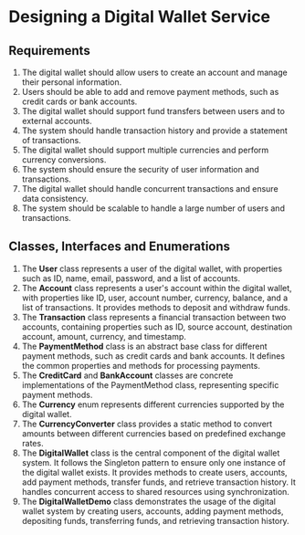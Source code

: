# Designing a Digital Wallet Service

## Requirements
1. The digital wallet should allow users to create an account and manage their personal information.
2. Users should be able to add and remove payment methods, such as credit cards or bank accounts.
3. The digital wallet should support fund transfers between users and to external accounts.
4. The system should handle transaction history and provide a statement of transactions.
5. The digital wallet should support multiple currencies and perform currency conversions.
6. The system should ensure the security of user information and transactions.
7. The digital wallet should handle concurrent transactions and ensure data consistency.
8. The system should be scalable to handle a large number of users and transactions.



## Classes, Interfaces and Enumerations
1. The **User** class represents a user of the digital wallet, with properties such as ID, name, email, password, and a list of accounts.
2. The **Account** class represents a user's account within the digital wallet, with properties like ID, user, account number, currency, balance, and a list of transactions. It provides methods to deposit and withdraw funds.
3. The **Transaction** class represents a financial transaction between two accounts, containing properties such as ID, source account, destination account, amount, currency, and timestamp.
4. The **PaymentMethod** class is an abstract base class for different payment methods, such as credit cards and bank accounts. It defines the common properties and methods for processing payments.
5. The **CreditCard** and **BankAccount** classes are concrete implementations of the PaymentMethod class, representing specific payment methods.
6. The **Currency** enum represents different currencies supported by the digital wallet.
7. The **CurrencyConverter** class provides a static method to convert amounts between different currencies based on predefined exchange rates.
8. The **DigitalWallet** class is the central component of the digital wallet system. It follows the Singleton pattern to ensure only one instance of the digital wallet exists. It provides methods to create users, accounts, add payment methods, transfer funds, and retrieve transaction history. It handles concurrent access to shared resources using synchronization.
9. The **DigitalWalletDemo** class demonstrates the usage of the digital wallet system by creating users, accounts, adding payment methods, depositing funds, transferring funds, and retrieving transaction history.